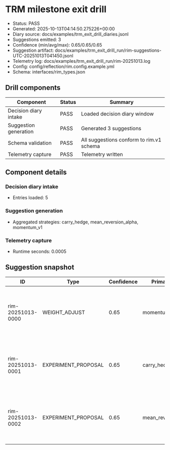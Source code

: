 # TRM milestone exit drill

- Status: PASS
- Generated: 2025-10-13T04:14:50.275226+00:00
- Diary source: docs/examples/trm_exit_drill_diaries.jsonl
- Suggestions emitted: 3
- Confidence (min/avg/max): 0.65/0.65/0.65
- Suggestion artifact: docs/examples/trm_exit_drill_run/rim-suggestions-UTC-20251013T041450.jsonl
- Telemetry log: docs/examples/trm_exit_drill_run/rim-20251013.log
- Config: config/reflection/rim.config.example.yml
- Schema: interfaces/rim_types.json

## Drill components
| Component | Status | Summary |
| --- | --- | --- |
| Decision diary intake | PASS | Loaded decision diary window |
| Suggestion generation | PASS | Generated 3 suggestions |
| Schema validation | PASS | All suggestions conform to rim.v1 schema |
| Telemetry capture | PASS | Telemetry written |

## Component details
### Decision diary intake
- Entries loaded: 5

### Suggestion generation
- Aggregated strategies: carry_hedge, mean_reversion_alpha, momentum_v1

### Telemetry capture
- Runtime seconds: 0.0005

## Suggestion snapshot
| ID | Type | Confidence | Primary target | Rationale |
| --- | --- | --- | --- | --- |
| rim-20251013-0000 | WEIGHT_ADJUST | 0.65 | momentum_v1 | Average pnl -373.88 with 1.50 risk flags per trade across 2 entries |
| rim-20251013-0001 | EXPERIMENT_PROPOSAL | 0.65 | carry_hedge | Average pnl 85.60 with 1.00 risk flags per trade across 1 entries |
| rim-20251013-0002 | EXPERIMENT_PROPOSAL | 0.65 | mean_reversion_alpha | Average pnl 285.15 with 0.50 risk flags per trade across 2 entries |